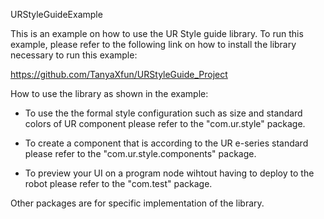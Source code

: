 URStyleGuideExample

This is an example on how to use the UR Style guide library. To run this example, please refer to the following link on how to install the library necessary to run this example:

https://github.com/TanyaXfun/URStyleGuide_Project

How to use the library as shown in the example:

* To use the the formal style configuration such as size and standard colors of UR component please refer to the "com.ur.style" package.

* To create a component that is according to the UR e-series standard please refer to the "com.ur.style.components" package.

* To preview your UI on a program node wihtout having to deploy to the robot please refer to the "com.test" package.

Other packages are for specific implementation of the library.
